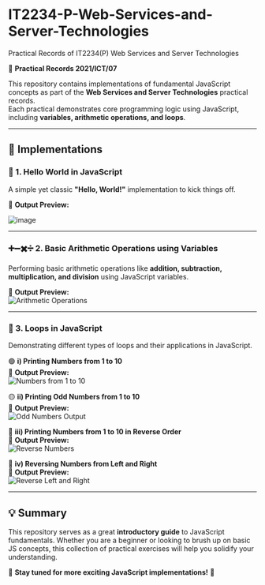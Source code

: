 # IT2234-P-Web-Services-and-Server-Technologies
 Practical Records of  IT2234(P) Web Services and Server Technologies
 
📖 **Practical Records 2021/ICT/07**  

This repository contains implementations of fundamental JavaScript concepts as part of the **Web Services and Server Technologies** practical records.  
Each practical demonstrates core programming logic using JavaScript, including **variables, arithmetic operations, and loops**.  

---

## 🌟 Implementations  

### 📝 1. Hello World in JavaScript  
A simple yet classic **"Hello, World!"** implementation to kick things off.  

📌 **Output Preview:**  

![image](https://github.com/user-attachments/assets/4ea62df5-e037-4f55-9e35-feb8df99b5d6)

---

### ➕➖✖️➗ 2. Basic Arithmetic Operations using Variables  
Performing basic arithmetic operations like **addition, subtraction, multiplication, and division** using JavaScript variables.  

📌 **Output Preview:**  
![Arithmetic Operations](https://github.com/user-attachments/assets/4897963c-d0e0-4b08-aba7-0b17e8d4c256)  

---

### 🔁 3. Loops in JavaScript  
Demonstrating different types of loops and their applications in JavaScript.  

🟢 **i) Printing Numbers from 1 to 10**  
📌 **Output Preview:**  
![Numbers from 1 to 10](https://github.com/user-attachments/assets/c4d762a7-1f8b-48ca-aed4-db2e22cbf5d4)  

🟡 **ii) Printing Odd Numbers from 1 to 10**  
📌 **Output Preview:**  
![Odd Numbers Output](https://github.com/user-attachments/assets/f9445d66-cd19-4823-8b86-7b160f45808f)  

🔴 **iii) Printing Numbers from 1 to 10 in Reverse Order**  
📌 **Output Preview:**  
![Reverse Numbers](https://github.com/user-attachments/assets/1a02c558-d151-403b-81b3-a4a41b0ebc00)  

🔵 **iv) Reversing Numbers from Left and Right**  
📌 **Output Preview:**  
![Reverse Left and Right](https://github.com/user-attachments/assets/4aac01af-360a-4a84-a830-e3cbadd7eaa0)  

---

## 💡 Summary  
This repository serves as a great **introductory guide** to JavaScript fundamentals. Whether you are a beginner or looking to brush up on basic JS concepts, this collection of practical exercises will help you solidify your understanding.  

📌 **Stay tuned for more exciting JavaScript implementations!** 🚀  
